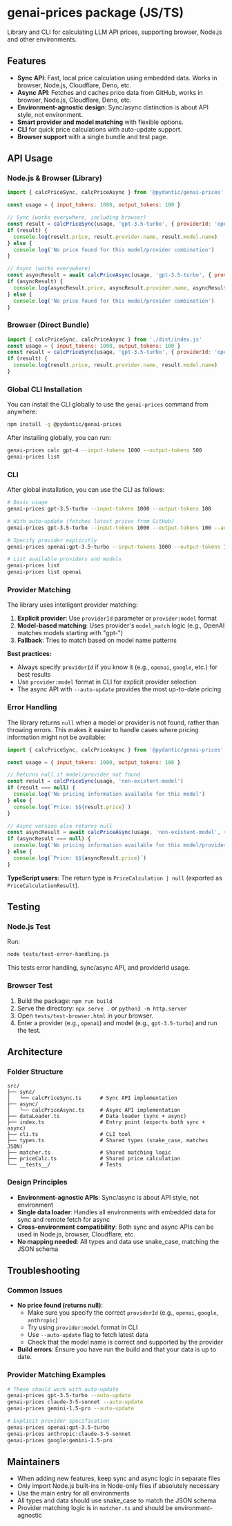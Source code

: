 # genai-prices package (JS/TS)

Library and CLI for calculating LLM API prices, supporting browser, Node.js and other environments.

## Features

- **Sync API**: Fast, local price calculation using embedded data. Works in browser, Node.js, Cloudflare, Deno, etc.
- **Async API**: Fetches and caches price data from GitHub, works in browser, Node.js, Cloudflare, Deno, etc.
- **Environment-agnostic design**: Sync/async distinction is about API style, not environment.
- **Smart provider and model matching** with flexible options.
- **CLI** for quick price calculations with auto-update support.
- **Browser support** with a single bundle and test page.

## API Usage

### Node.js & Browser (Library)

```js
import { calcPriceSync, calcPriceAsync } from '@pydantic/genai-prices'

const usage = { input_tokens: 1000, output_tokens: 100 }

// Sync (works everywhere, including browser)
const result = calcPriceSync(usage, 'gpt-3.5-turbo', { providerId: 'openai' })
if (result) {
  console.log(result.price, result.provider.name, result.model.name)
} else {
  console.log('No price found for this model/provider combination')
}

// Async (works everywhere)
const asyncResult = await calcPriceAsync(usage, 'gpt-3.5-turbo', { providerId: 'openai' })
if (asyncResult) {
  console.log(asyncResult.price, asyncResult.provider.name, asyncResult.model.name)
} else {
  console.log('No price found for this model/provider combination')
}
```

### Browser (Direct Bundle)

```js
import { calcPriceSync, calcPriceAsync } from './dist/index.js'
const usage = { input_tokens: 1000, output_tokens: 100 }
const result = calcPriceSync(usage, 'gpt-3.5-turbo', { providerId: 'openai' })
if (result) {
  console.log(result.price, result.provider.name, result.model.name)
}
```

### Global CLI Installation

You can install the CLI globally to use the `genai-prices` command from anywhere:

```bash
npm install -g @pydantic/genai-prices
```

After installing globally, you can run:

```bash
genai-prices calc gpt-4 --input-tokens 1000 --output-tokens 500
genai-prices list
```

### CLI

After global installation, you can use the CLI as follows:

```bash
# Basic usage
genai-prices gpt-3.5-turbo --input-tokens 1000 --output-tokens 100

# With auto-update (fetches latest prices from GitHub)
genai-prices gpt-3.5-turbo --input-tokens 1000 --output-tokens 100 --auto-update

# Specify provider explicitly
genai-prices openai:gpt-3.5-turbo --input-tokens 1000 --output-tokens 100

# List available providers and models
genai-prices list
genai-prices list openai
```

### Provider Matching

The library uses intelligent provider matching:

1. **Explicit provider**: Use `providerId` parameter or `provider:model` format
2. **Model-based matching**: Uses provider's `model_match` logic (e.g., OpenAI matches models starting with "gpt-")
3. **Fallback**: Tries to match based on model name patterns

**Best practices:**

- Always specify `providerId` if you know it (e.g., `openai`, `google`, etc.) for best results
- Use `provider:model` format in CLI for explicit provider selection
- The async API with `--auto-update` provides the most up-to-date pricing

### Error Handling

The library returns `null` when a model or provider is not found, rather than throwing errors. This makes it easier to handle cases where pricing information might not be available:

```js
import { calcPriceSync, calcPriceAsync } from '@pydantic/genai-prices'

const usage = { input_tokens: 1000, output_tokens: 100 }

// Returns null if model/provider not found
const result = calcPriceSync(usage, 'non-existent-model')
if (result === null) {
  console.log('No pricing information available for this model')
} else {
  console.log(`Price: $${result.price}`)
}

// Async version also returns null
const asyncResult = await calcPriceAsync(usage, 'non-existent-model', { providerId: 'unknown-provider' })
if (asyncResult === null) {
  console.log('No pricing information available for this model/provider combination')
} else {
  console.log(`Price: $${asyncResult.price}`)
}
```

**TypeScript users**: The return type is `PriceCalculation | null` (exported as `PriceCalculationResult`).

## Testing

### Node.js Test

Run:

```bash
node tests/test-error-handling.js
```

This tests error handling, sync/async API, and providerId usage.

### Browser Test

1. Build the package: `npm run build`
2. Serve the directory: `npx serve .` or `python3 -m http.server`
3. Open `tests/test-browser.html` in your browser.
4. Enter a provider (e.g., `openai`) and model (e.g., `gpt-3.5-turbo`) and run the test.

## Architecture

### Folder Structure

```
src/
├── sync/
│   └── calcPriceSync.ts      # Sync API implementation
├── async/
│   └── calcPriceAsync.ts     # Async API implementation
├── dataLoader.ts             # Data loader (sync + async)
├── index.ts                  # Entry point (exports both sync + async)
├── cli.ts                    # CLI tool
├── types.ts                  # Shared types (snake_case, matches JSON)
├── matcher.ts                # Shared matching logic
├── priceCalc.ts              # Shared price calculation
└── __tests__/                # Tests
```

### Design Principles

- **Environment-agnostic APIs**: Sync/async is about API style, not environment
- **Single data loader**: Handles all environments with embedded data for sync and remote fetch for async
- **Cross-environment compatibility**: Both sync and async APIs can be used in Node.js, browser, Cloudflare, etc.
- **No mapping needed**: All types and data use snake_case, matching the JSON schema

## Troubleshooting

### Common Issues

- **No price found (returns null)**:
  - Make sure you specify the correct `providerId` (e.g., `openai`, `google`, `anthropic`)
  - Try using `provider:model` format in CLI
  - Use `--auto-update` flag to fetch latest data
  - Check that the model name is correct and supported by the provider
- **Build errors**: Ensure you have run the build and that your data is up to date.

### Provider Matching Examples

```bash
# These should work with auto-update
genai-prices gpt-3.5-turbo --auto-update
genai-prices claude-3-5-sonnet --auto-update
genai-prices gemini-1.5-pro --auto-update

# Explicit provider specification
genai-prices openai:gpt-3.5-turbo
genai-prices anthropic:claude-3-5-sonnet
genai-prices google:gemini-1.5-pro
```

## Maintainers

- When adding new features, keep sync and async logic in separate files
- Only import Node.js built-ins in Node-only files if absolutely necessary
- Use the main entry for all environments
- All types and data should use snake_case to match the JSON schema
- Provider matching logic is in `matcher.ts` and should be environment-agnostic
